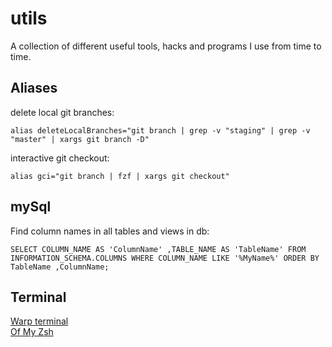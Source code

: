 # utils

A collection of different useful tools, hacks and programs I use from time to time.

## Aliases

delete local git branches:

```alias deleteLocalBranches="git branch | grep -v "staging" | grep -v "master" | xargs git branch -D"```

interactive git checkout:

```alias gci="git branch | fzf | xargs git checkout"```

## mySql

Find column names in all tables and views in db:

```SELECT COLUMN_NAME AS 'ColumnName' ,TABLE_NAME AS 'TableName' FROM INFORMATION_SCHEMA.COLUMNS WHERE COLUMN_NAME LIKE '%MyName%' ORDER BY TableName ,ColumnName;```

## Terminal

[Warp terminal](https://www.warp.dev/) <br>
[Of My Zsh](https://ohmyz.sh/)
